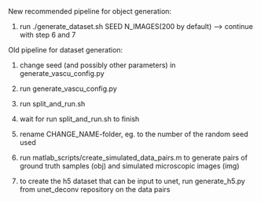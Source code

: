 New recommended pipeline for object generation:
1. run ./generate_dataset.sh SEED N_IMAGES(200 by default)
--> continue with step 6 and 7

Old pipeline for dataset generation:
1. change seed (and possibly other parameters) in generate_vascu_config.py
2. run generate_vascu_config.py
3. run split_and_run.sh
4. wait for run split_and_run.sh to finish
5. rename CHANGE_NAME-folder, eg. to the number of the random seed used

6. run matlab_scripts/create_simulated_data_pairs.m to generate pairs of ground truth samples (obj) and simulated microscopic images (img)
7. to create the h5 dataset that can be input to unet, run generate_h5.py from unet_deconv repository on the data pairs